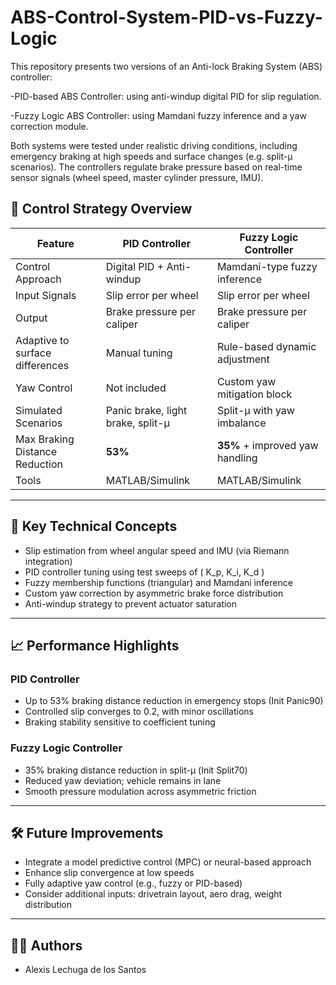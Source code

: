 # ABS-Control-System-PID-vs-Fuzzy-Logic
This repository presents two versions of an Anti-lock Braking System (ABS) controller:

  -PID-based ABS Controller: using anti-windup digital PID for slip regulation.
  
  -Fuzzy Logic ABS Controller: using Mamdani fuzzy inference and a yaw correction module.
  
Both systems were tested under realistic driving conditions, including emergency braking at high speeds and surface changes (e.g. split-μ scenarios). The controllers regulate brake pressure based on real-time sensor signals (wheel speed, master cylinder pressure, IMU).



## 🚗 Control Strategy Overview

| Feature                            | PID Controller                  | Fuzzy Logic Controller             |
|-----------------------------------|----------------------------------|------------------------------------|
| Control Approach                  | Digital PID + Anti-windup        | Mamdani-type fuzzy inference       |
| Input Signals                     | Slip error per wheel             | Slip error per wheel               |
| Output                            | Brake pressure per caliper       | Brake pressure per caliper         |
| Adaptive to surface differences   | Manual tuning                    | Rule-based dynamic adjustment      |
| Yaw Control                       | Not included                     | Custom yaw mitigation block        |
| Simulated Scenarios               | Panic brake, light brake, split-μ | Split-μ with yaw imbalance         |
| Max Braking Distance Reduction    | **53%**                          | **35%** + improved yaw handling    |
| Tools                             | MATLAB/Simulink                  | MATLAB/Simulink                    |

---

## 🔬 Key Technical Concepts

- Slip estimation from wheel angular speed and IMU (via Riemann integration)
- PID controller tuning using test sweeps of \( K_p, K_i, K_d \)
- Fuzzy membership functions (triangular) and Mamdani inference
- Custom yaw correction by asymmetric brake force distribution
- Anti-windup strategy to prevent actuator saturation

---

## 📈 Performance Highlights

### PID Controller
- Up to 53% braking distance reduction in emergency stops (Init Panic90)
- Controlled slip converges to 0.2, with minor oscillations
- Braking stability sensitive to coefficient tuning

### Fuzzy Logic Controller
- 35% braking distance reduction in split-μ (Init Split70)
- Reduced yaw deviation; vehicle remains in lane
- Smooth pressure modulation across asymmetric friction

---

## 🛠️ Future Improvements

- Integrate a model predictive control (MPC) or neural-based approach
- Enhance slip convergence at low speeds
- Fully adaptive yaw control (e.g., fuzzy or PID-based)
- Consider additional inputs: drivetrain layout, aero drag, weight distribution

---

## 👨‍💻 Authors

- Alexis Lechuga de los Santos
